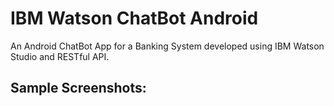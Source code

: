 # IBM Watson ChatBot Android
An Android ChatBot App for a Banking System developed using IBM Watson Studio and RESTful API.

## Sample Screenshots:

